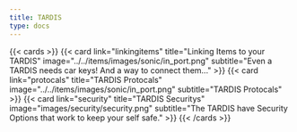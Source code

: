 ```yaml
---
title: TARDIS
type: docs
---
```


{{< cards >}}
  {{< card link="linkingitems" title="Linking Items to your TARDIS" image="../../items/images/sonic/in_port.png" subtitle="Even a TARDIS needs car keys! And a way to connect them..." >}}
  {{< card link="protocals" title="TARDIS Protocals" image="../../items/images/sonic/in_port.png" subtitle="TARDIS Protocals" >}}
  {{< card link="security" title="TARDIS Securitys" image="images/security/security.png" subtitle="The TARDIS have Security Options that work to keep your self safe." >}}
{{< /cards >}}